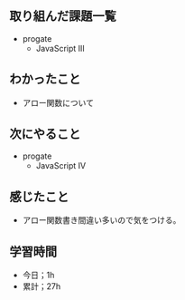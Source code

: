 ## 取り組んだ課題一覧

- progate
  - JavaScript Ⅲ

## わかったこと

- アロー関数について

## 次にやること

- progate
  - JavaScript Ⅳ

## 感じたこと

- アロー関数書き間違い多いので気をつける。

## 学習時間

- 今日；1h
- 累計；27h
